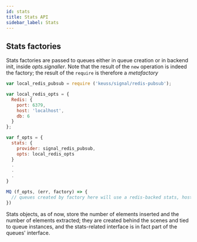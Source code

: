 ```yaml
---
id: stats
title: Stats API
sidebar_label: Stats
---
```


## Stats factories

Stats factories are passed to queues either in queue creation or in backend init, inside *opts.signaller*. Note that the result of the `new` operation is indeed the factory; the result of the `require` is therefore a *metafactory*

```javascript
var local_redis_pubsub = require ('keuss/signal/redis-pubsub');

var local_redis_opts = {
  Redis: {
    port: 6379,
    host: 'localhost',
    db: 6
  }
};

var f_opts = {
  stats: {
    provider: signal_redis_pubsub,
    opts: local_redis_opts
  }
  .
  .
  .
}

MQ (f_opts, (err, factory) => {
  // queues created by factory here will use a redis-backed stats, hosted at redis at localhost, db 6
})
```

Stats objects, as of now, store the number of elements inserted and the number of elements extracted; they are created behind the scenes and tied to queue instances, and the stats-related interface is in fact part of the queues' interface.
